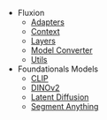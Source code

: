 * <code class="doc-symbol doc-symbol-nav doc-symbol-module"></code> Fluxion
    * [<code class="doc-symbol doc-symbol-nav doc-symbol-module"></code> Adapters](fluxion/adapters.md)
    * [<code class="doc-symbol doc-symbol-nav doc-symbol-module"></code> Context](fluxion/context.md)
    * [<code class="doc-symbol doc-symbol-nav doc-symbol-module"></code> Layers](fluxion/layers.md)
    * [<code class="doc-symbol doc-symbol-nav doc-symbol-module"></code> Model Converter](fluxion/model_converter.md)
    * [<code class="doc-symbol doc-symbol-nav doc-symbol-module"></code> Utils](fluxion/utils.md)
* <code class="doc-symbol doc-symbol-nav doc-symbol-module"></code> Foundationals Models
    * [<code class="doc-symbol doc-symbol-nav doc-symbol-module"></code> CLIP](foundationals/clip.md)
    * [<code class="doc-symbol doc-symbol-nav doc-symbol-module"></code> DINOv2](foundationals/dinov2.md)
    * [<code class="doc-symbol doc-symbol-nav doc-symbol-module"></code> Latent Diffusion](foundationals/latent_diffusion.md)
    * [<code class="doc-symbol doc-symbol-nav doc-symbol-module"></code> Segment Anything](foundationals/segment_anything.md)

